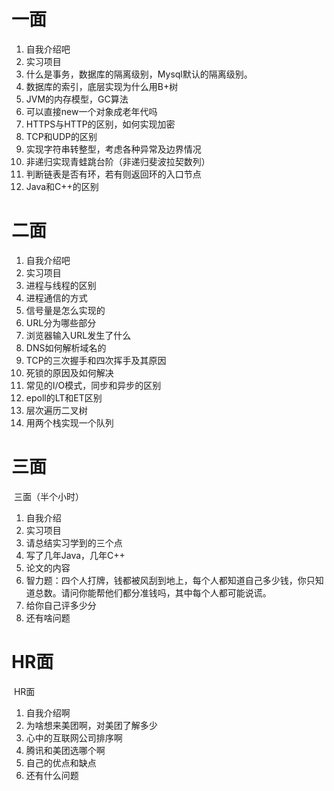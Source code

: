 # 一面

1. 自我介绍吧
2. 实习项目
3. 什么是事务，数据库的隔离级别，Mysql默认的隔离级别。
4. 数据库的索引，底层实现为什么用B+树
5. JVM的内存模型，GC算法
6. 可以直接new一个对象成老年代吗
7. HTTPS与HTTP的区别，如何实现加密
8. TCP和UDP的区别
9. 实现字符串转整型，考虑各种异常及边界情况
10. 非递归实现青蛙跳台阶（非递归斐波拉契数列）
11. 判断链表是否有环，若有则返回环的入口节点
12. Java和C++的区别

# 二面

1. 自我介绍吧
2. 实习项目
3. 进程与线程的区别
4. 进程通信的方式
5. 信号量是怎么实现的
6. URL分为哪些部分
7. 浏览器输入URL发生了什么
8. DNS如何解析域名的
9. TCP的三次握手和四次挥手及其原因
10. 死锁的原因及如何解决
11. 常见的I/O模式，同步和异步的区别
12. epoll的LT和ET区别
13. 层次遍历二叉树
14. 用两个栈实现一个队列

# 三面

​	三面（半个小时）

1. 自我介绍
2. 实习项目
3. 请总结实习学到的三个点
4. 写了几年Java，几年C++
5. 论文的内容
6. 智力题：四个人打牌，钱都被风刮到地上，每个人都知道自己多少钱，你只知道总数。请问你能帮他们都分准钱吗，其中每个人都可能说谎。
7. 给你自己评多少分
8. 还有啥问题

# HR面

​	HR面

1. 自我介绍啊
2. 为啥想来美团啊，对美团了解多少
3. 心中的互联网公司排序啊
4. 腾讯和美团选哪个啊
5. 自己的优点和缺点
6. 还有什么问题